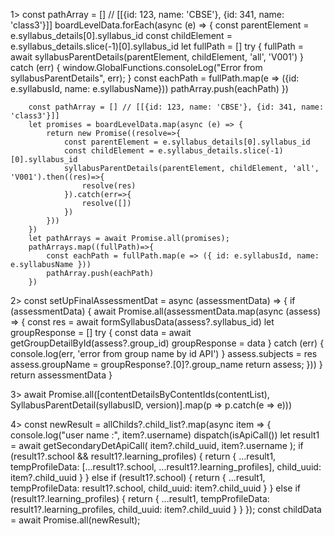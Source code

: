 1> const pathArray = [] // [[{id: 123, name: 'CBSE'}, {id: 341, name: 'class3'}]]
        boardLevelData.forEach(async (e) => {
            const parentElement = e.syllabus_details[0].syllabus_id
            const childElement = e.syllabus_details.slice(-1)[0].syllabus_id
            let fullPath = []
            try {
                fullPath = await syllabusParentDetails(parentElement, childElement, 'all', 'V001')
            } catch (err) {
                window.GlobalFunctions.consoleLog("Error from syllabusParentDetails", err);
            }
            const eachPath = fullPath.map(e => ({id: e.syllabusId, name: e.syllabusName}))
            pathArray.push(eachPath)
        })
        
        
        const pathArray = [] // [[{id: 123, name: 'CBSE'}, {id: 341, name: 'class3'}]]
        let promises = boardLevelData.map(async (e) => {
            return new Promise((resolve=>{
                const parentElement = e.syllabus_details[0].syllabus_id
                const childElement = e.syllabus_details.slice(-1)[0].syllabus_id
                syllabusParentDetails(parentElement, childElement, 'all', 'V001').then((res)=>{
                    resolve(res)
                }).catch(err=>{
                    resolve([])
                })
            }))
        })
        let pathArrays = await Promise.all(promises);
        pathArrays.map((fullPath)=>{
            const eachPath = fullPath.map(e => ({ id: e.syllabusId, name: e.syllabusName }))
            pathArray.push(eachPath)
        })
        
        
2> const setUpFinalAssessmentDat = async (assessmentData) => {
    if (assessmentData) {
      await Promise.all(assessmentData.map(async (assess) => {
        const res = await formSyllabusData(assess?.syllabus_id)
        let groupResponse = []
        try {
          const data = await getGroupDetailById(assess?.group_id)
          groupResponse = data
        } catch (err) {
          console.log(err, 'error from group name by id API')
        }
        assess.subjects = res
        assess.groupName = groupResponse?.[0]?.group_name
        return assess;
      }))
    }
    return assessmentData
  }
  
3> await Promise.all([contentDetailsByContentIds(contentList), SyllabusParentDetail(syllabusID, version)].map(p => p.catch(e => e)))
 
 
4> const newResult = allChilds?.child_list?.map(async item => {
      console.log("user name :", item?.username)
      dispatch(isApiCall())
      let result1 = await getSecondaryDetApiCall(
        item?.child_uuid,
        item?.username
      );
      if (result1?.school && result1?.learning_profiles) {
        return { ...result1, tempProfileData: [...result1?.school, ...result1?.learning_profiles], child_uuid: item?.child_uuid }
      }
      else if (result1?.school) {
        return { ...result1, tempProfileData: result1?.school, child_uuid: item?.child_uuid }
      }
      else if (result1?.learning_profiles) {
        return { ...result1, tempProfileData: result1?.learning_profiles, child_uuid: item?.child_uuid }
      }
    });
    const childData = await Promise.all(newResult);